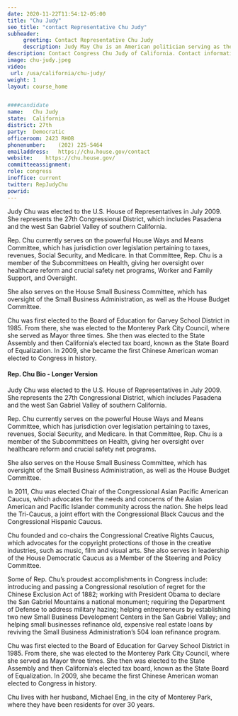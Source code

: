```yaml
---
date: 2020-11-22T11:54:12-05:00
title: "Chu Judy"
seo_title: "contact Representative Chu Judy"
subheader:
     greeting: Contact Representative Chu Judy 
     description: Judy May Chu is an American politician serving as the U.S. Representative for California's 27th congressional district since 2013. A member of the Democratic Party, she has held a seat in Congress since 2009, representing California's 32nd congressional district until redistricting.
description: Contact Congress Chu Judy of California. Contact information for Chu Judy includes email address, phone number, and mailing address.
image: chu-judy.jpeg
video: 
 url: /usa/california/chu-judy/
weight: 1
layout: course_home


####candidate
name:	Chu Judy
state:	California
district: 27th
party:	Democratic
officeroom:	2423 RHOB
phonenumber:	(202) 225-5464
emailaddress:	https://chu.house.gov/contact
website:	https://chu.house.gov/
committeeassignment: 
role: congress
inoffice: current
twitter: RepJudyChu
powrid: 
---
```



Judy Chu was elected to the U.S. House of Representatives in July 2009.  She represents the 27th Congressional District, which includes Pasadena and the west San Gabriel Valley of southern California.

Rep. Chu currently serves on the powerful House Ways and Means Committee, which has jurisdiction over legislation pertaining to taxes, revenues, Social Security, and Medicare. In that Committee, Rep. Chu is a member of the Subcommittees on Health, giving her oversight over healthcare reform and crucial safety net programs, Worker and Family Support, and Oversight. 

She also serves on the House Small Business Committee, which has oversight of the Small Business Administration, as well as the House Budget Committee. 

Chu was first elected to the Board of Education for Garvey School District in 1985.  From there, she was elected to the Monterey Park City Council, where she served as Mayor three times.  She then was elected to the State Assembly and then California’s elected tax board, known as the State Board of Equalization.  In 2009, she became the first Chinese American woman elected to Congress in history. 

#### Rep. Chu Bio - Longer Version
Judy Chu was elected to the U.S. House of Representatives in July 2009.  She represents the 27th Congressional District, which includes Pasadena and the west San Gabriel Valley of southern California.

Rep. Chu currently serves on the powerful House Ways and Means Committee, which has jurisdiction over legislation pertaining to taxes, revenues, Social Security, and Medicare. In that Committee, Rep. Chu is a member of the Subcommittees on Health, giving her oversight over healthcare reform and crucial safety net programs. 

She also serves on the House Small Business Committee, which has oversight of the Small Business Administration, as well as the House Budget Committee. 

In 2011, Chu was elected Chair of the  Congressional Asian Pacific American Caucus, which advocates for the needs and concerns of the Asian American and Pacific Islander community across the nation. She helps lead the Tri-Caucus, a joint effort with the Congressional Black Caucus and the Congressional Hispanic Caucus. 

Chu founded and co-chairs the Congressional Creative Rights Caucus, which advocates for the copyright protections of those in the creative industries, such as music, film and visual arts.  She also serves in leadership of the House Democratic Caucus as a Member of the Steering and Policy Committee.

Some of Rep. Chu’s proudest accomplishments in Congress include: introducing and passing a Congressional resolution of regret for the Chinese Exclusion Act of 1882; working with President Obama to declare the San Gabriel Mountains a national monument; requiring the Department of Defense to address military hazing; helping entrepreneurs by establishing two new Small Business Development Centers in the San Gabriel Valley; and helping small businesses refinance old, expensive real estate loans by reviving the Small Business Administration’s 504 loan refinance program.

Chu was first elected to the Board of Education for Garvey School District in 1985.  From there, she was elected to the Monterey Park City Council, where she served as Mayor three times.  She then was elected to the State Assembly and then California’s elected tax board, known as the State Board of Equalization.  In 2009, she became the first Chinese American woman elected to Congress in history. 

Chu lives with her husband, Michael Eng, in the city of Monterey Park, where they have been residents for over 30 years.